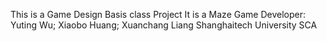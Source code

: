 This is a Game Design Basis class Project
It is a Maze Game
Developer: Yuting Wu; Xiaobo Huang; Xuanchang Liang
Shanghaitech University SCA
